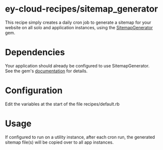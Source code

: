 ey-cloud-recipes/sitemap_generator
==================================

This recipe simply creates a daily cron job to generate a sitemap for your
website on all solo and application instances, using the 
[SitemapGenerator](http://rubygems.org/gems/sitemap_generator) gem.

Dependencies
============

Your application should already be configured to use SitemapGenerator. See the
gem's [documentation](https://github.com/kjvarga/sitemap_generator) for details.

Configuration
=============

Edit the variables at the start of the file recipes/default.rb

Usage
=====

If configured to run on a utility instance, after each cron run, the generated 
sitemap file(s) will be copied over to all app instances.
